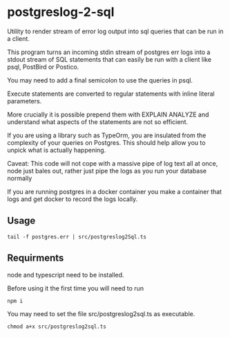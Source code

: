 # postgreslog-2-sql
Utility to render stream of error log output into sql queries that can be run in a client.

This program turns an incoming stdin stream of postgres err logs into a stdout stream of SQL statements that can easily be run with a client like psql, PostBird or Postico.

You may need to add a final semicolon to use the queries in psql.

Execute statements are converted to regular statements with inline literal parameters.

More crucially it is possible prepend them with EXPLAIN ANALYZE and understand what aspects of the statements are not so efficient.

If you are using a library such as TypeOrm, you are insulated from the complexity of your queries on Postgres. This should help allow you to unpick what is actually happening.

Caveat: This code will not cope with a massive pipe of log text all at once, node just bales out, rather just pipe the logs as you run your database normally

If you are running postgres in a docker container you make a container that logs and get docker to record the logs locally.

## Usage

`tail -f postgres.err | src/postgreslog2Sql.ts`

## Requirments

node and typescript need to be installed.

Before using it the first time you will need to run 

`npm i`

You may need to set the file src/postgreslog2sql.ts as executable.

`chmod a+x src/postgreslog2sql.ts`

